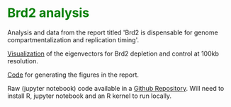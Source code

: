# <span style="color:green;">Brd2 analysis</span>
Analysis and data from the report titled 'Brd2 is dispensable for genome compartmentalization and replication timing'.

[Visualization](https://ay-lab.github.io/Brd2_analysis/intra_igv_pcQnm.html) of the eigenvectors for Brd2 depletion and control at 100kb resolution.

[Code](https://ay-lab.github.io/Brd2_analysis/Plots.html) for generating the figures in the report.

Raw (jupyter notebook) code available in a [Github Repository](https://github.com/ay-lab/Brd2_analysis). Will need to install R, jupyter notebook and an R kernel to run locally.

